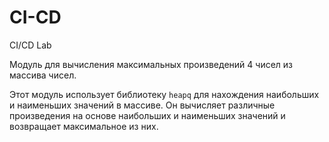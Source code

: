 # CI-CD
CI/CD Lab

Модуль для вычисления максимальных произведений 4 чисел из массива чисел.

Этот модуль использует библиотеку `heapq` для нахождения наибольших и наименьших значений в массиве.
Он вычисляет различные произведения на основе наибольших и наименьших значений и возвращает максимальное из них.
